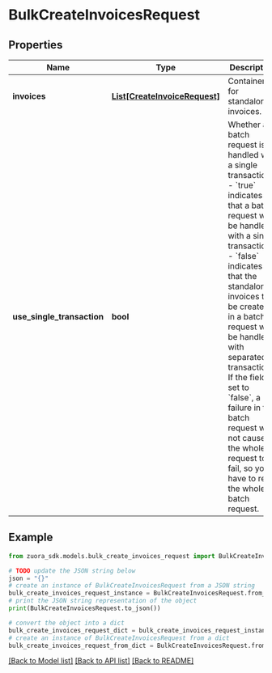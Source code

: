 # BulkCreateInvoicesRequest


## Properties

Name | Type | Description | Notes
------------ | ------------- | ------------- | -------------
**invoices** | [**List[CreateInvoiceRequest]**](CreateInvoiceRequest.md) | Container for standalone invoices.  | [optional] 
**use_single_transaction** | **bool** | Whether a batch request is handled with a single transaction.   - &#x60;true&#x60; indicates that a batch request will be handled with a single transaction.  - &#x60;false&#x60;  indicates that the standalone invoices to be created in a batch request will be handled with separated transactions.   If the field is set to &#x60;false&#x60;, a failure in the batch request will not cause the whole request to fail, so you have to retry the whole batch request. | [optional] 

## Example

```python
from zuora_sdk.models.bulk_create_invoices_request import BulkCreateInvoicesRequest

# TODO update the JSON string below
json = "{}"
# create an instance of BulkCreateInvoicesRequest from a JSON string
bulk_create_invoices_request_instance = BulkCreateInvoicesRequest.from_json(json)
# print the JSON string representation of the object
print(BulkCreateInvoicesRequest.to_json())

# convert the object into a dict
bulk_create_invoices_request_dict = bulk_create_invoices_request_instance.to_dict()
# create an instance of BulkCreateInvoicesRequest from a dict
bulk_create_invoices_request_from_dict = BulkCreateInvoicesRequest.from_dict(bulk_create_invoices_request_dict)
```
[[Back to Model list]](../README.md#documentation-for-models) [[Back to API list]](../README.md#documentation-for-api-endpoints) [[Back to README]](../README.md)


